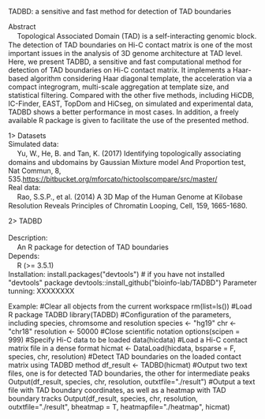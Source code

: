TADBD: a sensitive and fast method for detection of TAD boundaries

Abstract<br>
 　 Topological Associated Domain (TAD) is a self-interacting genomic block. The detection of TAD boundaries on Hi-C contact matrix is one of the most important issues in the analysis of 3D genome architecture at TAD level. Here, we present TADBD, a sensitive and fast computational method for detection of TAD boundaries on Hi-C contact matrix. It implements a Haar-based algorithm considering Haar diagonal template, the acceleration via a compact integrogram, multi-scale aggregation at template size, and statistical filtering. Compared with the other five methods, including HiCDB, IC-Finder, EAST, TopDom and HiCseg, on simulated and experimental data, TADBD shows a better performance in most cases. In addition, a freely available R package is given to facilitate the use of the presented method.

1> Datasets<br>
  Simulated data:<br>
 　   Yu, W., He, B. and Tan, K. (2017) Identifying topologically associating domains and ubdomains by Gaussian Mixture model And 
      Proportion test, Nat Commun, 8, 535.https://bitbucket.org/mforcato/hictoolscompare/src/master/<br> 
  Real data:<br>
 　   Rao, S.S.P., et al. (2014) A 3D Map of the Human Genome at Kilobase Resolution Reveals Principles of Chromatin Looping, Cell, 159,         1665-1680.<br> 
		
2> TADBD<br>		
  Description:<br>
 　   An R package for detection of TAD boundaries<br> 
  Depends:<br>
 　   R (>= 3.5.1)<br>
 Installation:
install.packages("devtools") # if you have not installed "devtools" package
devtools::install_github("bioinfo-lab/TADBD")
Parameter tunning:
XXXXXXXX

Example:
#Clear all objects from the current workspace
rm(list=ls())
#Load R package TADBD
library(TADBD)
#Configuration of the parameters, including species, chromsome and resolution
species <- "hg19"
chr <- "chr18"
resolution <- 50000
#Close scientific notation
options(scipen = 999)
#Specify Hi-C data to be loaded
data(hicdata)
#Load a Hi-C contact matrix file in a dense format
hicmat <- DataLoad(hicdata, bsparse = F, species, chr, resolution)
#Detect TAD boundaries on the loaded contact matrix using TADBD method
df_result <- TADBD(hicmat)
#Output two text files, one is for detected TAD boundaries, the other for intermediate peaks
Output(df_result, species, chr, resolution, outxtfile="./result")
#Output a text file with TAD boundary coordinates, as well as a heatmap with TAD boundary tracks
Output(df_result, species, chr, resolution, outxtfile="./result", bheatmap = T, heatmapfile="./heatmap", hicmat)

